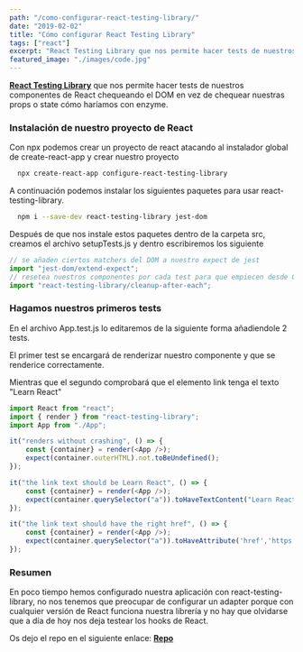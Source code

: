 ```yaml
---
path: "/como-configurar-react-testing-library/"
date: "2019-02-02"
title: "Cómo configurar React Testing Library"
tags: ["react"]
excerpt: "React Testing Library que nos permite hacer tests de nuestros componentes de React chequeando el DOM en vez de chequear nuestras props o state cómo haríamos con Enzyme."
featured_image: "./images/code.jpg"
---
```


**<a href="https://github.com/kentcdodds/react-testing-library" target="_blank">React Testing Library</a>** que nos permite hacer tests de nuestros componentes de React chequeando el DOM en vez de chequear nuestras props o state cómo haríamos con enzyme.

### Instalación de nuestro proyecto de React

Con npx podemos crear un proyecto de react atacando al instalador global de create-react-app y crear nuestro proyecto

```sh
  npx create-react-app configure-react-testing-library
```

A continuación podemos instalar los siguientes paquetes para usar react-testing-library.

```sh
  npm i --save-dev react-testing-library jest-dom
```

Después de que nos instale estos paquetes dentro de la carpeta src, creamos el archivo setupTests.js y dentro escribiremos los siguiente

```js
// se añaden ciertos matchers del DOM a nuestro expect de jest
import "jest-dom/extend-expect";
// resetea nuestros componentes por cada test para que empiecen desde 0
import "react-testing-library/cleanup-after-each";
```

### Hagamos nuestros primeros tests

En el archivo App.test.js lo editaremos de la siguiente forma añadiendole 2 tests.

El primer test se encargará de renderizar nuestro componente <App> y que se renderice correctamente.

Mientras que el segundo comprobará que el elemento link tenga el texto "Learn React"

```js
import React from "react";
import { render } from "react-testing-library";
import App from "./App";

it("renders without crashing", () => {
    const {container} = render(<App />);
    expect(container.outerHTML).not.toBeUndefined();
});

it("the link text should be Learn React", () => {
    const {container} = render(<App />);
    expect(container.querySelector("a")).toHaveTextContent("Learn React");
});

it("the link text should have the right href", () => {
    const {container} = render(<App />);
    expect(container.querySelector("a")).toHaveAttribute('href','https://reactjs.org');
});

```

### Resumen

En poco tiempo hemos configurado nuestra aplicación con react-testing-library, no nos tenemos que preocupar de configurar un adapter porque con cualquier versión de React funciona nuestra librería y no hay que olvidarse que a día de hoy nos deja testear los hooks de React.

Os dejo el repo en el siguiente enlace: **<a href="https://github.com/gabrielseco/configure-react-testing-library" target="_blank">Repo</a>**
